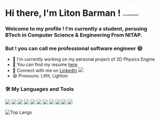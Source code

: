 # Hi there, I'm Liton Barman ! <img src="https://github.com/GraceWXT/GraceWXT/blob/main/doc/paw-waving-cropped.webp" width="50px">



### Welcome to my profile ! I'm currently a student, persuing BTech in Computer Science & Engineering From NITAP.
### But ! you can call me professional software engineer 😄


- 🔭 I'm currently working on my personal project of 2D Physics Engine
- 🧐 You can find my resume [here](https://github.com/litonbarman/LitonBarman.github.io/blob/main/LitonBarman_Resume.pdf)
- 🔗 Connect with me on [LinkedIn](https://www.linkedin.com/in/litonbarman) <img src="https://camo.githubusercontent.com/603c4b5be183feb62c872b2507be983d63148742c5746554777656b5d8d4df4e/68747470733a2f2f63646e2e6a7364656c6976722e6e65742f67682f64657669636f6e732f64657669636f6e2f69636f6e732f6c696e6b6564696e2f6c696e6b6564696e2d6f726967696e616c2e737667" width="30px">
- 😄 Pronouns: Litfit, Lighton



### 🛠 My Languages and Tools

![](https://img.shields.io/badge/OS-Linux-informational?style=flatcolor=2bbc8a)
![](https://img.shields.io/badge/OS-Windows-informational?style=flatcolor=2bbc8a)
![](https://img.shields.io/badge/Language-C-informational?style=flatcolor=2bbc8a)
![](https://img.shields.io/badge/Language-C++-informational?style=flatcolor=2bbc8a)
![](https://img.shields.io/badge/Language-PHP-informational?style=flatcolor=2bbc8a)
![](https://img.shields.io/badge/Language-JavaScript-informational?style=flatcolor=2bbc8a)
![](https://img.shields.io/badge/Language-NasmAssembly-informational?style=flatcolor=2bbc8a)
![](https://img.shields.io/badge/Tool-Make-informational?style=flatcolor=2bbc8a)
![](https://img.shields.io/badge/Tool-Git-informational?style=flatcolor=2bbc8a)
![](https://img.shields.io/badge/Compiler-Gcc-informational?style=flatcolor=2bbc8a)
![](https://img.shields.io/badge/Compiler-G++-informational?style=flatcolor=2bbc8a)




![Top Langs](https://github-readme-stats.vercel.app/api/top-langs/?username=litonbarman&hide=html,css,slash,shell,c,php,javascript&langs_count=8&hide_border=true&theme=tokyonight&count_private=true)

